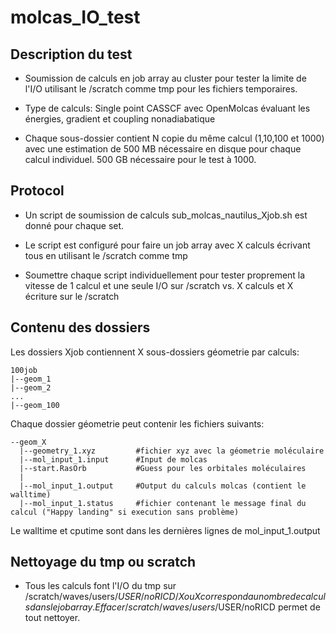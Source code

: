 # molcas_IO_test

## Description du test

- Soumission de calculs en job array au cluster pour tester la limite de l'I/O utilisant le /scratch comme tmp pour les fichiers temporaires.

- Type de calculs: Single point CASSCF avec OpenMolcas évaluant les énergies, gradient et coupling nonadiabatique

- Chaque sous-dossier contient N copie du même calcul (1,10,100 et 1000) avec une estimation de 500 MB nécessaire en disque pour chaque calcul individuel. 500 GB nécessaire pour le test à 1000.

## Protocol
- Un script de soumission de calculs sub_molcas_nautilus_Xjob.sh est donné pour chaque set. 

- Le script est configuré pour faire un job array avec X calculs écrivant tous en utilisant le /scratch comme tmp

- Soumettre chaque script individuellement pour tester proprement la vitesse de 1 calcul et une seule I/O sur /scratch vs. X calculs et X écriture sur le /scratch

## Contenu des dossiers

Les dossiers Xjob contiennent X sous-dossiers géometrie par calculs:
```
100job
|--geom_1
|--geom_2
...
|--geom_100
```

Chaque dossier géometrie peut contenir les fichiers suivants:

```
--geom_X
  |--geometry_1.xyz         #fichier xyz avec la géometrie moléculaire
  |--mol_input_1.input      #Input de molcas
  |--start.RasOrb           #Guess pour les orbitales moléculaires
  |
  |--mol_input_1.output     #Output du calculs molcas (contient le walltime)
  |--mol_input_1.status     #fichier contenant le message final du calcul ("Happy landing" si execution sans problème)
```

Le walltime et cputime sont dans les dernières lignes de mol_input_1.output

## Nettoyage du tmp ou scratch

- Tous les calculs font l'I/O du tmp sur /scratch/waves/users/$USER/noRICD/X ou X correspond au nombre de calculs dans le job array. Effacer /scratch/waves/users/$USER/noRICD permet de tout nettoyer.
